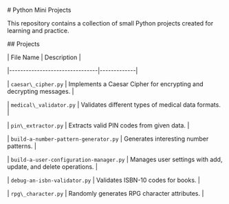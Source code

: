 \# Python Mini Projects



This repository contains a collection of small Python projects created for learning and practice.



\## Projects



| File Name                      | Description |

|--------------------------------|-------------|

| `caesar\_cipher.py`             | Implements a Caesar Cipher for encrypting and decrypting messages. |

| `medical\_validator.py`         | Validates different types of medical data formats. |

| `pin\_extractor.py`             | Extracts valid PIN codes from given data. |

| `build-a-number-pattern-generator.py` | Generates interesting number patterns. |

| `build-a-user-configuration-manager.py` | Manages user settings with add, update, and delete operations. |

| `debug-an-isbn-validator.py`   | Validates ISBN-10 codes for books. |

| `rpg\_character.py`             | Randomly generates RPG character attributes. |



